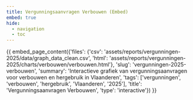 ```yaml
---
title: Vergunningsaanvragen Verbouwen (Embed)
embed: true
hide:
  - navigation
  - toc
---
```


<div data-embed="true">
{{ embed_page_content({'files': {'csv': 'assets/reports/vergunningen-2025/data/graph_data_clean.csv', 'html': 'assets/reports/vergunningen-2025/charts/verbouwen/verbouwen.html'}, 'slug': 'vergunningen-2025-verbouwen', 'summary': 'Interactieve grafiek van vergunningsaanvragen voor verbouwen en hergebruik in Vlaanderen', 'tags': ['vergunningen', 'verbouwen', 'hergebruik', 'Vlaanderen', '2025'], 'title': 'Vergunningsaanvragen Verbouwen', 'type': 'interactive'}) }}
</div>
